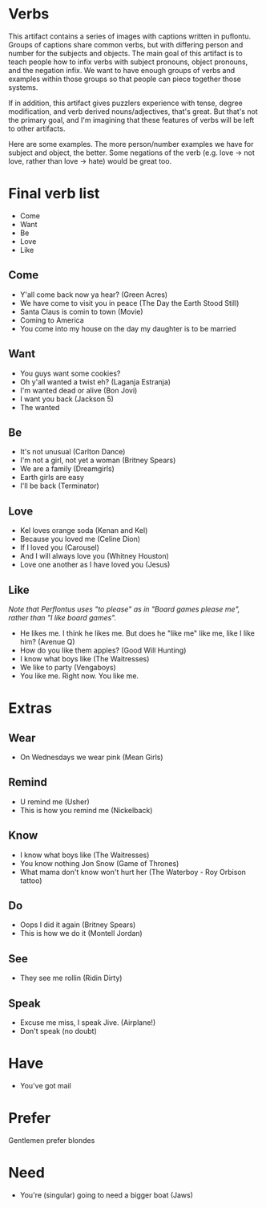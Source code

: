 # Verbs

This artifact contains a series of images with captions written in puflontu. Groups of captions share common verbs, but with differing person and number for the subjects and objects. The main goal of this artifact is to teach people how to infix verbs with subject pronouns, object pronouns, and the negation infix. We want to have enough groups of verbs and examples within those groups so that people can piece together those systems. 

If in addition, this artifact gives puzzlers experience with tense, degree modification, and verb derived nouns/adjectives, that's great. But that's not the primary goal, and I'm imagining that these features of verbs will be left to other artifacts.  

Here are some examples. The more person/number examples we have for subject and object, the better. Some negations of the verb (e.g. love -> not love, rather than love -> hate) would be great too. 

# Final verb list
* Come
* Want 
* Be
* Love
* Like

## Come
* Y'all come back now ya hear? (Green Acres)
* We have come to visit you in peace (The Day the Earth Stood Still)
* Santa Claus is comin to town (Movie)
* Coming to America
* You come into my house on the day my daughter is to be married

## Want
* You guys want some cookies?
* Oh y'all wanted a twist eh? (Laganja Estranja)
* I'm wanted dead or alive (Bon Jovi)
* I want you back (Jackson 5)
* The wanted

## Be
* It's not unusual (Carlton Dance)
* I'm not a girl, not yet a woman (Britney Spears)
* We are a family (Dreamgirls)
* Earth girls are easy
* I'll be back (Terminator)

## Love
* Kel loves orange soda (Kenan and Kel)
* Because you loved me (Celine Dion)
* If I loved you (Carousel)
* And I will always love you (Whitney Houston)
* Love one another as I have loved you (Jesus)

## Like

*Note that Perflontus uses "to please" as in "Board games please me", rather than "I like board games".*
* He likes me. I think he likes me. But does he "like me" like me, like I like him? (Avenue Q)
* How do you like them apples? (Good Will Hunting)
* I know what boys like (The Waitresses)
* We like to party (Vengaboys)
* You like me. Right now. You like me. 

# Extras

## Wear
* On Wednesdays we wear pink (Mean Girls)

## Remind
* U remind me (Usher)
* This is how you remind me (Nickelback)

## Know
* I know what boys like (The Waitresses)
* You know nothing Jon Snow (Game of Thrones)
* What mama don't know won't hurt her (The Waterboy - Roy Orbison tattoo)

## Do
* Oops I did it again (Britney Spears)
* This is how we do it (Montell Jordan)

## See
* They see me rollin (Ridin Dirty)

## Speak
* Excuse me miss, I speak Jive. (Airplane!)
* Don't speak (no doubt)

# Have
* You've got mail

# Prefer
Gentlemen prefer blondes

# Need
* You're (singular) going to need a bigger boat (Jaws)


